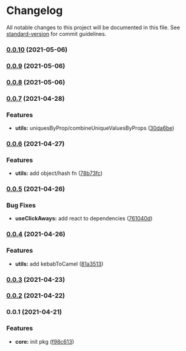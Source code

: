 # Changelog

All notable changes to this project will be documented in this file. See [standard-version](https://github.com/conventional-changelog/standard-version) for commit guidelines.

### [0.0.10](https://github.com/astahmer/pastable/compare/@pastable/core@0.0.9...@pastable/core@0.0.10) (2021-05-06)

### [0.0.9](https://github.com/astahmer/pastable/compare/@pastable/core@0.0.8...@pastable/core@0.0.9) (2021-05-06)

### [0.0.8](https://github.com/astahmer/pastable/compare/@pastable/core@0.0.7...@pastable/core@0.0.8) (2021-05-06)

### [0.0.7](https://github.com/astahmer/pastable/compare/@pastable/core@0.0.6...@pastable/core@0.0.7) (2021-04-28)


### Features

* **utils:** uniquesByProp/combineUniqueValuesByProps ([30da6be](https://github.com/astahmer/pastable/commit/30da6be2b51a8880577ba5fa92f268c7a50e59ed))

### [0.0.6](https://github.com/astahmer/pastable/compare/@pastable/core@0.0.5...@pastable/core@0.0.6) (2021-04-27)


### Features

* **utils:** add object/hash fn ([78b73fc](https://github.com/astahmer/pastable/commit/78b73fc88a16345daad17346a4f96dc5fe71fcef))

### [0.0.5](https://github.com/astahmer/pastable/compare/@pastable/core@0.0.4...@pastable/core@0.0.5) (2021-04-26)


### Bug Fixes

* **useClickAways:** add react to dependencies ([761040d](https://github.com/astahmer/pastable/commit/761040d6b347e39ad904735762425af7dabd65c6))

### [0.0.4](https://github.com/astahmer/pastable/compare/@pastable/core@0.0.3...@pastable/core@0.0.4) (2021-04-26)


### Features

* **utils:** add kebabToCamel ([81a3513](https://github.com/astahmer/pastable/commit/81a3513bb0e6575e32191b58604ea64671350fd4))

### [0.0.3](https://github.com/astahmer/pastable/compare/@pastable/core@0.0.2...@pastable/core@0.0.3) (2021-04-23)

### [0.0.2](https://github.com/astahmer/pastable/compare/@pastable/core@0.0.1...@pastable/core@0.0.2) (2021-04-22)

### 0.0.1 (2021-04-21)


### Features

* **core:** init pkg ([f98c613](https://github.com/astahmer/pastable/commit/f98c613bb7d02199c2be071701f0350738e42df1))
